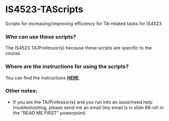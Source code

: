 # IS4523-TAScripts
Scripts for increasing/improving efficiency for TA-related tasks for IS4523

### Who can use these scripts?
The IS4523 TA/Professor(s) because these scripts are specific to the course. 

### Where are the instructions for using the scripts?
You can find the instructions **[HERE](https://github.com/rw4523/IS4523_TAScripts/blob/master/MQ_Scripts/README.md)**.

### Other notes:
* If you are the TA/Professor(s) and you run into an issue/need help troubleshooting, please send me an email (my email is in slide 68-ish in the "READ ME FIRST" powerpoint).
